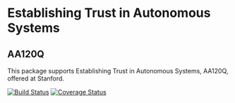 # Establishing Trust in Autonomous Systems
## AA120Q

This package supports Establishing Trust in Autonomous Systems, AA120Q, offered at Stanford.

[![Build Status](https://travis-ci.org/sisl/AA120Q.jl.svg?branch=master)](https://travis-ci.org/sisl/AA120Q.jl)
[![Coverage Status](https://coveralls.io/repos/sisl/AA120Q.jl/badge.svg)](https://coveralls.io/r/sisl/AA120Q.jl)
